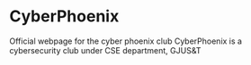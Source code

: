 # CyberPhoenix
Official webpage for the cyber phoenix club 
CyberPhoenix is a cybersecurity club under CSE department, GJUS&T